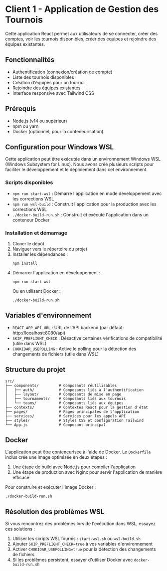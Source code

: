 # Client 1 - Application de Gestion des Tournois

Cette application React permet aux utilisateurs de se connecter, créer des comptes, voir les tournois disponibles, créer des équipes et rejoindre des équipes existantes.

## Fonctionnalités

- Authentification (connexion/création de compte)
- Liste des tournois disponibles
- Création d'équipes pour un tournoi
- Rejoindre des équipes existantes
- Interface responsive avec Tailwind CSS

## Prérequis

- Node.js (v14 ou supérieur)
- npm ou yarn
- Docker (optionnel, pour la conteneurisation)

## Configuration pour Windows WSL

Cette application peut être exécutée dans un environnement Windows WSL (Windows Subsystem for Linux). Nous avons créé plusieurs scripts pour faciliter le développement et le déploiement dans cet environnement.

### Scripts disponibles

- `npm run start-wsl` : Démarre l'application en mode développement avec les corrections WSL
- `npm run wsl-build` : Construit l'application pour la production avec les corrections WSL
- `./docker-build-run.sh` : Construit et exécute l'application dans un conteneur Docker

### Installation et démarrage

1. Cloner le dépôt
2. Naviguer vers le répertoire du projet
3. Installer les dépendances :
   ```
   npm install
   ```
4. Démarrer l'application en développement :
   ```
   npm run start-wsl
   ```
   Ou en utilisant Docker :
   ```
   ./docker-build-run.sh
   ```

## Variables d'environnement

- `REACT_APP_API_URL` : URL de l'API backend (par défaut: http://localhost:8080/api)
- `SKIP_PREFLIGHT_CHECK` : Désactive certaines vérifications de compatibilité (utile dans WSL)
- `CHOKIDAR_USEPOLLING` : Active le polling pour la détection des changements de fichiers (utile dans WSL)

## Structure du projet

```
src/
├── components/         # Composants réutilisables
│   ├── auth/           # Composants liés à l'authentification
│   ├── layout/         # Composants de mise en page
│   ├── tournaments/    # Composants liés aux tournois
│   └── teams/          # Composants liés aux équipes
├── contexts/           # Contextes React pour la gestion d'état
├── pages/              # Pages principales de l'application
├── services/           # Services pour les appels API
├── styles/             # Styles CSS et configuration Tailwind
└── App.js              # Composant principal
```

## Docker

L'application peut être conteneurisée à l'aide de Docker. Le `Dockerfile` inclus crée une image optimisée en deux étapes :
1. Une étape de build avec Node.js pour compiler l'application
2. Une étape de production avec Nginx pour servir l'application de manière efficace

Pour construire et exécuter l'image Docker :
```
./docker-build-run.sh
```

## Résolution des problèmes WSL

Si vous rencontrez des problèmes lors de l'exécution dans WSL, essayez ces solutions :

1. Utiliser les scripts WSL fournis : `start-wsl.sh` ou `wsl-build.sh`
2. Ajouter `SKIP_PREFLIGHT_CHECK=true` à vos variables d'environnement
3. Activer `CHOKIDAR_USEPOLLING=true` pour la détection des changements de fichiers
4. Si les problèmes persistent, essayer d'utiliser Docker avec `docker-build-run.sh` 